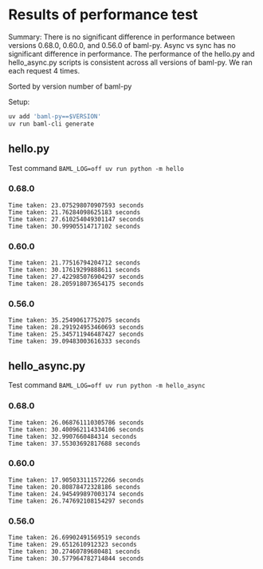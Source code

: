 # Results of performance test

Summary: There is no significant difference in performance between versions 0.68.0, 0.60.0, and 0.56.0 of baml-py. Async vs sync has no significant difference in performance. The performance of the hello.py and hello_async.py scripts is consistent across all versions of baml-py. We ran each request 4 times.


Sorted by version number of baml-py

Setup:

```bash
uv add 'baml-py==$VERSION'
uv run baml-cli generate
```

## hello.py

Test command `BAML_LOG=off uv run python -m hello`

### 0.68.0

```text
Time taken: 23.075298070907593 seconds
Time taken: 21.76284098625183 seconds
Time taken: 27.610254049301147 seconds
Time taken: 30.99905514717102 seconds
```

### 0.60.0

```text
Time taken: 21.77516794204712 seconds
Time taken: 30.17619299888611 seconds
Time taken: 27.422985076904297 seconds
Time taken: 28.205918073654175 seconds
```

### 0.56.0

```text
Time taken: 35.25490617752075 seconds
Time taken: 28.291924953460693 seconds
Time taken: 25.345711946487427 seconds
Time taken: 39.09483003616333 seconds
```

## hello_async.py

Test command `BAML_LOG=off uv run python -m hello_async`

### 0.68.0

```text
Time taken: 26.068761110305786 seconds
Time taken: 30.400962114334106 seconds
Time taken: 32.9907660484314 seconds
Time taken: 37.55303692817688 seconds
```

### 0.60.0

```text
Time taken: 17.905033111572266 seconds
Time taken: 20.80878472328186 seconds
Time taken: 24.945499897003174 seconds
Time taken: 26.747692108154297 seconds
```

### 0.56.0

```text
Time taken: 26.69902491569519 seconds
Time taken: 29.6512610912323 seconds
Time taken: 30.27460789680481 seconds
Time taken: 30.577964782714844 seconds
```
